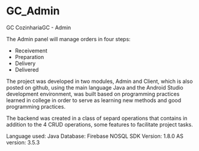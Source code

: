 # GC_Admin

GC CozinhariaGC - Admin

The Admin panel will manage orders in four steps:
* Receivement
* Preparation
* Delivery
* Delivered

The project was developed in two modules, Admin and Client, which is also posted on github, using the main language
Java and the Android Studio development environment, was built based on programming practices learned in college
in order to serve as learning new methods and good programming practices.

The backend was created in a class of separd operations that contains in addition to the 4 CRUD operations, some features to facilitate
project tasks.

Language used: Java
Database: Firebase NOSQL
SDK Version: 1.8.0
AS version: 3.5.3
